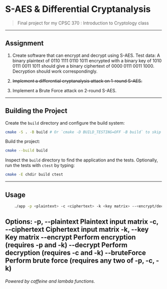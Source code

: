 # S-AES & Differential Cryptanalysis

> Final project for my CPSC 370 : Introduction to Cryptology class

---

## Assignment
1. Create software that can encrypt and decrypt using S-AES. Test data: A binary plaintext of 0110 1111 0110 1011 encrypted with a binary key of 1010 0111 0011 1011 should give a binary ciphertext of 0000 0111 0011 1000. Decryption should work correspondingly. 

2. ~~Implement a differential cryptanalysis attack on 1-round S-AES.~~
2. Implement a Brute Force attack on 2-round S-AES.

---

## Building the Project 
Create the `build` directory and configure the build system:
```bash
cmake -S . -B build # Or `cmake -D BUILD_TESTING=OFF -B build` to skip tests. 
```
Build the project:
```bash
cmake --build build
```
Inspect the `build` directory to find the application and the tests.
Optionally, run the tests with `ctest` by typing:
```bash
cmake -E chdir build ctest
```

---

## Usage
```bash
    ./app -p <plaintext> -c <ciphertext> -k <key matrix> --<encrypt/decrypt> --bruteForce
```
Options:
        -p, --plaintext  <value>  Plaintext input matrix
        -c, --ciphertext <value>  Ciphertext input matrix
        -k, --key        <value>  Key matrix
        --encrypt                 Perform encryption (requires -p and -k)
        --decrypt                 Perform decryption (requires -c and -k)
        --bruteForce              Perform brute force (requires any two of -p, -c, -k)
---

###### Powered by caffeine and lambda functions.
